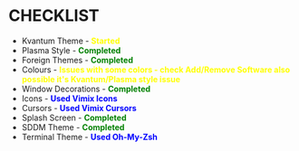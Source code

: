 # CHECKLIST
* Kvantum Theme - <span style="color:yellow">**Started**</span>
* Plasma Style - <span style="color:green">**Completed**</span>
* Foreign Themes - <span style="color:green">**Completed**</span>
* Colours - <span style="color:yellow">**Issues with some colors - check Add/Remove Software also possible it's Kvantum/Plasma style issue**</span>
* Window Decorations  - <span style="color:green">**Completed**</span>
* Icons  - <span style="color:blue">**Used Vimix Icons**</span>
* Cursors  - <span style="color:blue">**Used Vimix Cursors**</span>
* Splash Screen  - <span style="color:green">**Completed**</span>
* SDDM Theme - <span style="color:green">**Completed**</span>
* Terminal Theme  - <span style="color:blue">**Used Oh-My-Zsh**</span>
